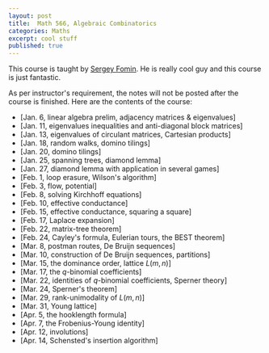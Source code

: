 ```yaml
---
layout: post
title:  Math 566, Algebraic Combinatorics
categories: Maths
excerpt: cool stuff
published: true 
---
```

This course is taught by [Sergey Fomin](http://www.math.lsa.umich.edu/~fomin/). He is really cool guy and this course is just fantastic.

As per instructor's requirement, the notes will not be posted after the course is finished. Here are the contents of the course:

<!-- - [Jan. 6, linear algebra prelim, adjacency matrices & eigenvalues](../../../../parts/comb/comb.pdf#section.1.1)
- [Jan. 11, eigenvalues inequalities and anti-diagonal block matrices](../../../../parts/comb/comb.pdf#section.1.3)
- [Jan. 13, eigenvalues of circulant matrices, Cartesian products](../../../../parts/comb/comb.pdf#section.1.5)
- [Jan. 18, random walks, domino tilings](../../../../parts/comb/comb.pdf#section.1.7)
- [Jan. 20, domino tilings](../../../../parts/comb/comb.pdf#section.2.1)
- [Jan. 25, spanning trees, diamond lemma](../../../../parts/comb/comb.pdf#section.2.2)
- [Jan. 27, diamond lemma with application in several games](../../../../parts/comb/comb.pdf#section.2.4)
- [Feb. 1, loop erasure, Wilson's algorithm](../../../../parts/comb/comb.pdf#section.2.5)
- [Feb. 3, flow, potential](../../../../parts/comb/comb.pdf#section.2.6)
- [Feb. 8, solving Kirchhoff equations](../../../../parts/comb/comb.pdf#section.2.8)
- [Feb. 10, effective conductance](../../../../parts/comb/comb.pdf#section.2.9)
- [Feb. 15, effective conductance, squaring a square](../../../../parts/comb/comb.pdf#section.2.9)
- [Feb. 17, Laplace expansion](../../../../parts/comb/comb.pdf#section.3.1)
- [Feb. 22, matrix-tree theorem](../../../../parts/comb/comb.pdf#section.3.3)
- [Feb. 24, Cayley's formula, Eulerian tours, the BEST theorem](../../../../parts/comb/comb.pdf#section.3.4)
- [Mar. 8, postman routes, De Bruijn sequences](../../../../parts/comb/comb.pdf#section.3.6)
- [Mar. 10, construction of De Bruijn sequences, partitions](../../../../parts/comb/comb.pdf#section.4.1)
- [Mar. 15, the dominance order, lattice $L(m, n)$](../../../../parts/comb/comb.pdf#section.4.3)
- [Mar. 17, the $q$-binomial coefficients](../../../../parts/comb/comb.pdf#section.4.5)
- [Mar. 22, identities of $q$-binomial coefficients, Sperner theory](../../../../parts/comb/comb.pdf#section.4.5)
- [Mar. 24, Sperner's theorem](../../../../parts/comb/comb.pdf#section.4.6)
- [Mar. 29, rank-unimodality of $L(m, n)$](../../../../parts/comb/comb.pdf#section.4.7)
- [Mar. 31, Young lattice](../../../../parts/comb/comb.pdf#section.4.8)
- [Apr. 5, the hooklength formula](../../../../parts/comb/comb.pdf#section.4.8)
- [Apr. 7, the Frobenius-Young identity](../../../../parts/comb/comb.pdf#section.4.9)
- [Apr. 12, involutions](../../../../parts/comb/comb.pdf#section.4.10)
- [Apr. 14, Schensted's insertion algorithm](../../../../parts/comb/comb.pdf#section.4.11) -->

- [Jan. 6, linear algebra prelim, adjacency matrices & eigenvalues]
- [Jan. 11, eigenvalues inequalities and anti-diagonal block matrices]
- [Jan. 13, eigenvalues of circulant matrices, Cartesian products]
- [Jan. 18, random walks, domino tilings]
- [Jan. 20, domino tilings]
- [Jan. 25, spanning trees, diamond lemma]
- [Jan. 27, diamond lemma with application in several games]
- [Feb. 1, loop erasure, Wilson's algorithm]
- [Feb. 3, flow, potential]
- [Feb. 8, solving Kirchhoff equations]
- [Feb. 10, effective conductance]
- [Feb. 15, effective conductance, squaring a square]
- [Feb. 17, Laplace expansion]
- [Feb. 22, matrix-tree theorem]
- [Feb. 24, Cayley's formula, Eulerian tours, the BEST theorem]
- [Mar. 8, postman routes, De Bruijn sequences]
- [Mar. 10, construction of De Bruijn sequences, partitions]
- [Mar. 15, the dominance order, lattice $L(m, n)$]
- [Mar. 17, the $q$-binomial coefficients]
- [Mar. 22, identities of $q$-binomial coefficients, Sperner theory]
- [Mar. 24, Sperner's theorem]
- [Mar. 29, rank-unimodality of $L(m, n)$]
- [Mar. 31, Young lattice]
- [Apr. 5, the hooklength formula]
- [Apr. 7, the Frobenius-Young identity]
- [Apr. 12, involutions]
- [Apr. 14, Schensted's insertion algorithm]